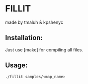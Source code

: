 # FILLIT

made by tmaluh & kpshenyc

## Installation:

Just use [make] for compiling all files.

## Usage:

```bash
./fillit samples/<map_name>
```

